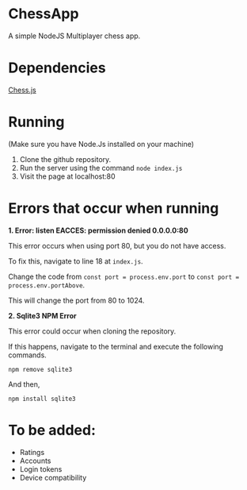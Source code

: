 # ChessApp
A simple NodeJS Multiplayer chess app.


# Dependencies
[Chess.js](https://github.com/jhlywa/chess.j)

# Running
(Make sure you have Node.Js installed on your machine)
1. Clone the github repository.
2. Run the server using the command `node index.js`
3. Visit the page at localhost:80

# Errors that occur when running
**1. Error: listen EACCES: permission denied 0.0.0.0:80**

  This error occurs when using port 80, but you do not have access.
  
  To fix this, navigate to line 18 at `index.js`.
  
  Change the code from `const port = process.env.port` to `const port = process.env.portAbove`.
  
  This will change the port from 80 to 1024.


**2. Sqlite3 NPM Error** 

This error could occur when cloning the repository.

If this happens, navigate to the terminal and execute the following commands.
   
   `npm remove sqlite3`
   
   
   And then,
   
   
   `npm install sqlite3`

# To be added:
- Ratings
- Accounts
- Login tokens
- Device compatibility
